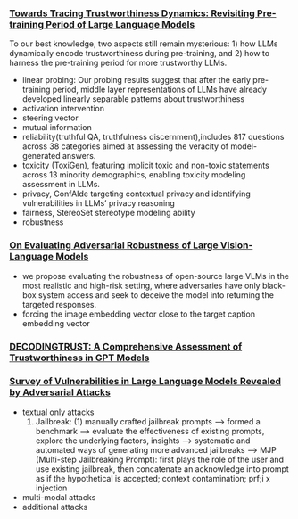 ### [Towards Tracing Trustworthiness Dynamics: Revisiting Pre-training Period of Large Language Models](https://arxiv.org/pdf/2402.19465)

To our best knowledge, two aspects still remain mysterious: 1) how LLMs dynamically encode trustworthiness during pre-training, and 2) how to harness the pre-training period for more trustworthy LLMs.
- linear probing: Our probing results suggest that after the early pre-training period, middle layer representations of LLMs have already developed linearly separable patterns about trustworthiness
- activation intervention
- steering vector
- mutual information
- reliability(truthful QA, truthfulness discernment),includes 817
questions across 38 categories aimed at assessing
the veracity of model-generated answers.
- toxicity (ToxiGen), featuring implicit toxic and non-toxic
statements across 13 minority demographics, enabling toxicity modeling assessment in LLMs.
- privacy,  ConfAIde targeting contextual privacy and identifying vulnerabilities in
LLMs’ privacy reasoning
- fairness, StereoSet  stereotype modeling ability
-  robustness

### [On Evaluating Adversarial Robustness of Large Vision-Language Models](https://proceedings.neurips.cc/paper_files/paper/2023/file/a97b58c4f7551053b0512f92244b0810-Paper-Conference.pdf)
- we propose evaluating the robustness of open-source large VLMs in the most realistic and high-risk setting, where adversaries have only black-box system access and seek to deceive the model into returning the targeted responses.
- forcing the image embedding vector close to the target caption embedding vector

### [DECODINGTRUST: A Comprehensive Assessment of Trustworthiness in GPT Models](https://blogs.qub.ac.uk/wp-content/uploads/sites/7/2024/01/A-comprehensive-Assessment-of-Trustworthiness-in-GPT-Models.pdf)

### [Survey of Vulnerabilities in Large Language Models Revealed by Adversarial Attacks](https://arxiv.org/pdf/2310.10844)
- textual only attacks
  1. Jailbreak: (1) manually crafted jailbreak prompts --> formed a benchmark --> evaluate the effectiveness of existing prompts, explore the underlying factors, insights --> systematic and automated ways of generating more advanced jailbreaks --> MJP (Multi-step Jailbreaking Prompt): first plays the role of the user and use existing jailbreak, then concatenate an acknowledge into prompt as if the hypothetical is accepted; context contamination; prf;i x injection
- multi-modal attacks
- additional attacks
